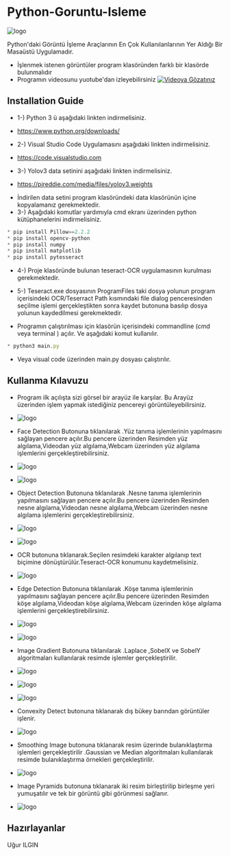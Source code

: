 # Python-Goruntu-Isleme
![logo](/SS/logo.png)

Python'daki Görüntü İşleme Araçlarının En Çok Kullanılanlarının Yer Aldığı Bir Masaüstü Uygulamadır.
* İşlenmek istenen görüntüler program klasöründen farklı bir klasörde bulunmalıdır
* Programın videosunu yuotube'dan izleyebilirsiniz
[![Videoya Gözatınız](https://assets.t3n.sc/news/wp-content/uploads/2016/01/youtube-video_facebook.jpg)](https://www.youtube.com/watch?v=_Msn1c6vIPw)
## Installation Guide
* 1-) Python 3 ü aşağıdaki linkten indirmelisiniz.
- https://www.python.org/downloads/
* 2-) Visual Studio Code Uygulamasını aşağıdaki linkten indirmelisiniz.
 - https://code.visualstudio.com
* 3-) Yolov3 data setinini aşağıdaki linkten indirmelisiniz.
- https://pjreddie.com/media/files/yolov3.weights
* İndirilen data setini program klasöründeki data klasörünün içine kopyalamanız gerekmektedir.
* 3-) Aşağıdaki komutlar yardımıyla  cmd ekranı üzerinden python kütüphanelerini indirmelisiniz.
~~~javascript
* pip install Pillow==2.2.2
* pip install opencv-python
* pip install numpy
* pip install matplotlib
* pip install pytesseract
~~~
* 4-) Proje klasöründe bulunan teseract-OCR uygulamasının kurulması gerekmektedir.
* 5-) Teseract.exe dosyasının ProgramFiles taki dosya yolunun program içerisindeki OCR/Teserract Path  kısmındaki file dialog penceresinden seçilme işlemi gerçekleştikten sonra kaydet butonuna basılıp dosya yolunun kaydedilmesi gerekmektedir.

* Programın çalıştırılması için klasörün içerisindeki commandline (cmd veya terminal ) açılır. Ve aşağıdaki komut kullanılır.
~~~javascript
* python3 main.py
~~~
* Veya visual code üzerinden main.py dosyası çalıştırılır.
## Kullanma Kılavuzu
* Program ilk açılışta sizi görsel bir arayüz ile karşılar. Bu Arayüz üzerinden işlem yapmak istediğiniz pencereyi görüntüleyebilirsiniz.
* ![logo](/SS/1.png)
* Face Detection Butonuna tıklanılarak .Yüz tanıma işlemlerinin yapılmasını sağlayan pencere açılır.Bu pencere üzerinden Resimden yüz algılama,Videodan yüz algılama,Webcam üzerinden yüz algılama işlemlerini gerçekleştirebilirsiniz.
* ![logo](/SS/2.png)
* ![logo](/SS/3.png)
* Object Detection Butonuna tıklanılarak .Nesne tanıma işlemlerinin yapılmasını sağlayan pencere açılır.Bu pencere üzerinden Resimden nesne algılama,Videodan nesne algılama,Webcam üzerinden nesne algılama işlemlerini gerçekleştirebilirsiniz.
* ![logo](/SS/4.png)
* ![logo](/SS/5.png)
* OCR butonuna tıklanarak.Seçilen resimdeki karakter algılanıp text biçimine dönüştürülür.Teseract-OCR konumunu kaydetmelisiniz.
* ![logo](/SS/6.png)
* Edge Detection Butonuna tıklanılarak .Köşe tanıma işlemlerinin yapılmasını sağlayan pencere açılır.Bu pencere üzerinden Resimden köşe algılama,Videodan köşe algılama,Webcam üzerinden köşe algılama işlemlerini gerçekleştirebilirsiniz.
* ![logo](/SS/7.png)
* ![logo](/SS/8.png)
* Image Gradient Butonuna tıklanılarak .Laplace ,SobelX ve SobelY algoritmaları kullanılarak resimde işlemler gerçekleştirilir.
* ![logo](/SS/9.png)
* ![logo](/SS/10.png)
* ![logo](/SS/11.png)
* Convexity Detect butonuna tıklanarak dış bükey barından görüntüler işlenir.
* ![logo](/SS/12.png)
* Smoothing Image butonuna tıklanarak resim üzerinde bulanıklaştırma işlemleri gerçekleştirilir .Gaussian ve Median algoritmaları kullanılarak resimde bulanıklaştırma örnekleri gerçekleştirilir.

* ![logo](/SS/13.png)
* Image  Pyramids butonuna tıklanarak iki resim birleştirilip birleşme yeri yumuşatılır ve tek bir görüntü gibi görünmesi sağlanır.

* ![logo](/SS/14.png)
## Hazırlayanlar
Uğur ILGIN
